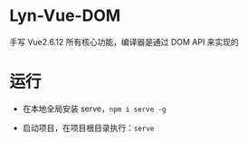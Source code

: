# Lyn-Vue-DOM
手写 Vue2.6.12 所有核心功能，编译器是通过 DOM API 来实现的

# 运行

* 在本地全局安装 serve，`npm i serve -g`

* 启动项目，在项目根目录执行：`serve`
